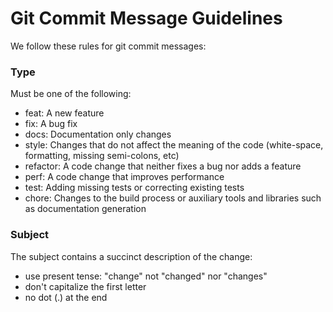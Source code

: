 # Git Commit Message Guidelines

We follow these rules for git commit messages:

### Type

Must be one of the following:

- feat: A new feature
- fix: A bug fix
- docs: Documentation only changes
- style: Changes that do not affect the meaning of the code (white-space, formatting, missing semi-colons, etc)
- refactor: A code change that neither fixes a bug nor adds a feature
- perf: A code change that improves performance
- test: Adding missing tests or correcting existing tests
- chore: Changes to the build process or auxiliary tools and libraries such as documentation generation


### Subject

The subject contains a succinct description of the change:

- use present tense: "change" not "changed" nor "changes"
- don't capitalize the first letter
- no dot (.) at the end